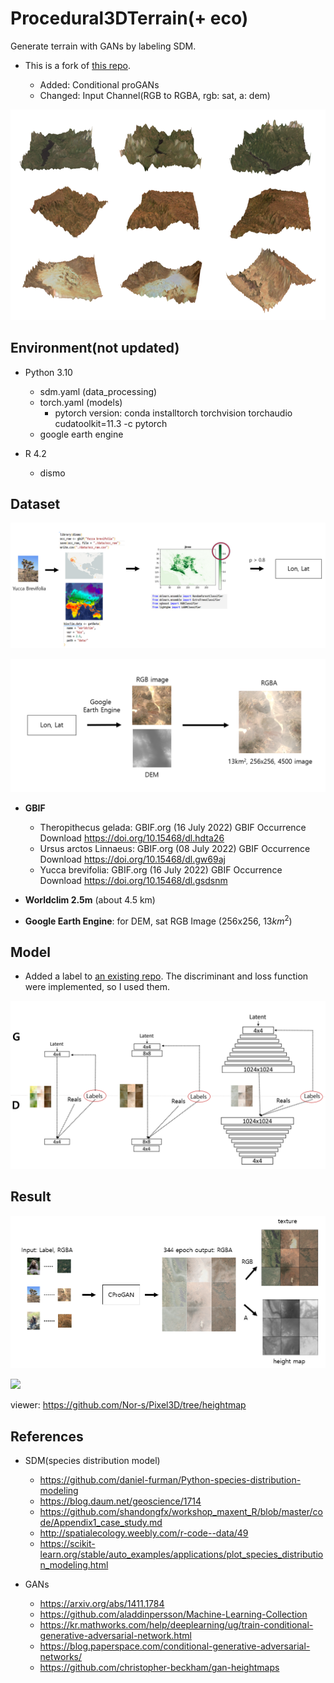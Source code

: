 # **Procedural3DTerrain**(+ eco)

Generate terrain with GANs by labeling SDM.

-   This is a fork of [this repo](https://github.com/Panagiotou/Procedural3DTerrain).

    -   Added: Conditional proGANs
    -   Changed: Input Channel(RGB to RGBA, rgb: sat, a: dem)
    
![](./Media/result.png)

## **Environment(not updated)**

-   Python 3.10

    -   sdm.yaml (data_processing)
    -   torch.yaml (models)
        -   pytorch version: conda installtorch torchvision torchaudio cudatoolkit=11.3 -c pytorch
    -   google earth engine

-   R 4.2
    -   dismo

## **Dataset**

![](./Media/data1.png)

![](./Media/data2.png)

-   **GBIF**

    -   Theropithecus gelada: GBIF.org (16 July 2022) GBIF Occurrence Download https://doi.org/10.15468/dl.hdta26
    -   Ursus arctos Linnaeus: GBIF.org (08 July 2022) GBIF Occurrence Download https://doi.org/10.15468/dl.gw69aj
    -   Yucca brevifolia: GBIF.org (16 July 2022) GBIF Occurrence Download https://doi.org/10.15468/dl.gsdsnm

-   **Worldclim 2.5m** (about 4.5 km)
-   **Google Earth Engine**: for DEM, sat RGB Image (256x256, $13km^2$)

## **Model**

-   Added a label to [an existing repo](https://github.com/Panagiotou/Procedural3DTerrain). The discriminant and loss function were implemented, so I used them.

![](./Media/model.png)

## **Result**

![](./Media/output.png)

![](https://github.com/Nor-s/Pixel3D/raw/heightmap/screenshot/88903.gif)

viewer: https://github.com/Nor-s/Pixel3D/tree/heightmap

## **References**

-   SDM(species distribution model)

    -   https://github.com/daniel-furman/Python-species-distribution-modeling
    -   https://blog.daum.net/geoscience/1714
    -   https://github.com/shandongfx/workshop_maxent_R/blob/master/code/Appendix1_case_study.md
    -   http://spatialecology.weebly.com/r-code--data/49
    -   https://scikit-learn.org/stable/auto_examples/applications/plot_species_distribution_modeling.html

-   GANs
    -   https://arxiv.org/abs/1411.1784
    -   https://github.com/aladdinpersson/Machine-Learning-Collection
    -   https://kr.mathworks.com/help/deeplearning/ug/train-conditional-generative-adversarial-network.html
    -   https://blog.paperspace.com/conditional-generative-adversarial-networks/
    -   https://github.com/christopher-beckham/gan-heightmaps
